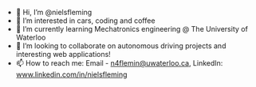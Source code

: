 - 👋 Hi, I’m @nielsfleming
- 👀 I’m interested in cars, coding and coffee
- 🌱 I’m currently learning Mechatronics engineering @ The University of Waterloo
- 💞️ I’m looking to collaborate on autonomous driving projects and interesting web applications!
- 📫 How to reach me: Email - n4flemin@uwaterloo.ca, LinkedIn: www.linkedin.com/in/nielsfleming

<!---
nielsfleming/nielsfleming is a ✨ special ✨ repository because its `README.md` (this file) appears on your GitHub profile.
You can click the Preview link to take a look at your changes.
--->
